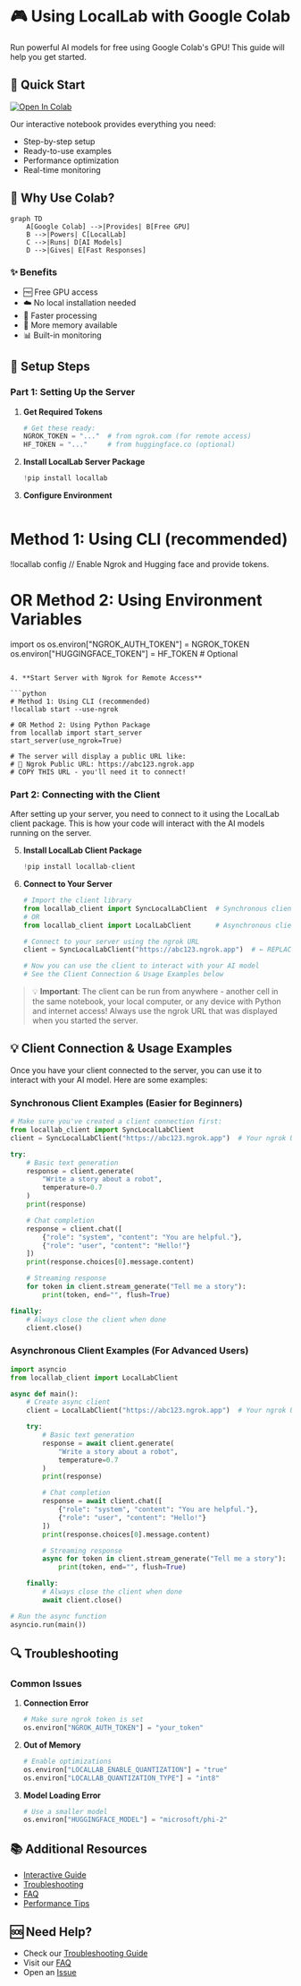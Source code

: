 # 🎮 Using LocalLab with Google Colab

Run powerful AI models for free using Google Colab's GPU! This guide will help you get started.

## 🚀 Quick Start

[![Open In Colab](https://colab.research.google.com/assets/colab-badge.svg)](https://colab.research.google.com/github/UtkarshTheDev/LocalLab/blob/main/docs/colab/locallab_colab_guide.ipynb)

Our interactive notebook provides everything you need:

- Step-by-step setup
- Ready-to-use examples
- Performance optimization
- Real-time monitoring

## 🎯 Why Use Colab?

```mermaid
graph TD
    A[Google Colab] -->|Provides| B[Free GPU]
    B -->|Powers| C[LocalLab]
    C -->|Runs| D[AI Models]
    D -->|Gives| E[Fast Responses]
```

### ✨ Benefits

- 🆓 Free GPU access
- ☁️ No local installation needed
- 🚀 Faster processing
- 💾 More memory available
- 📊 Built-in monitoring

## 🔧 Setup Steps

### Part 1: Setting Up the Server

1. **Get Required Tokens**

   ```python
   # Get these ready:
   NGROK_TOKEN = "..."  # from ngrok.com (for remote access)
   HF_TOKEN = "..."     # from huggingface.co (optional)
   ```

2. **Install LocalLab Server Package**

   ```python
   !pip install locallab
   ```

3. **Configure Environment**

   ```python

   ```

# Method 1: Using CLI (recommended)

!locallab config
// Enable Ngrok and Hugging face and provide tokens.

# OR Method 2: Using Environment Variables

import os
os.environ["NGROK_AUTH_TOKEN"] = NGROK_TOKEN
os.environ["HUGGINGFACE_TOKEN"] = HF_TOKEN # Optional

````

4. **Start Server with Ngrok for Remote Access**

```python
# Method 1: Using CLI (recommended)
!locallab start --use-ngrok

# OR Method 2: Using Python Package
from locallab import start_server
start_server(use_ngrok=True)

# The server will display a public URL like:
# 🚀 Ngrok Public URL: https://abc123.ngrok.app
# COPY THIS URL - you'll need it to connect!
````

### Part 2: Connecting with the Client

After setting up your server, you need to connect to it using the LocalLab client package. This is how your code will interact with the AI models running on the server.

5. **Install LocalLab Client Package**

   ```python
   !pip install locallab-client
   ```

6. **Connect to Your Server**

   ```python
   # Import the client library
   from locallab_client import SyncLocalLabClient  # Synchronous client
   # OR
   from locallab_client import LocalLabClient      # Asynchronous client

   # Connect to your server using the ngrok URL
   client = SyncLocalLabClient("https://abc123.ngrok.app")  # ← REPLACE THIS with your URL!

   # Now you can use the client to interact with your AI model
   # See the Client Connection & Usage Examples below
   ```

> 💡 **Important**: The client can be run from anywhere - another cell in the same notebook, your local computer, or any device with Python and internet access! Always use the ngrok URL that was displayed when you started the server.

## 💡 Client Connection & Usage Examples

Once you have your client connected to the server, you can use it to interact with your AI model. Here are some examples:

### Synchronous Client Examples (Easier for Beginners)

```python
# Make sure you've created a client connection first:
from locallab_client import SyncLocalLabClient
client = SyncLocalLabClient("https://abc123.ngrok.app")  # Your ngrok URL

try:
    # Basic text generation
    response = client.generate(
        "Write a story about a robot",
        temperature=0.7
    )
    print(response)

    # Chat completion
    response = client.chat([
        {"role": "system", "content": "You are helpful."},
        {"role": "user", "content": "Hello!"}
    ])
    print(response.choices[0].message.content)

    # Streaming response
    for token in client.stream_generate("Tell me a story"):
        print(token, end="", flush=True)

finally:
    # Always close the client when done
    client.close()
```

### Asynchronous Client Examples (For Advanced Users)

```python
import asyncio
from locallab_client import LocalLabClient

async def main():
    # Create async client
    client = LocalLabClient("https://abc123.ngrok.app")  # Your ngrok URL

    try:
        # Basic text generation
        response = await client.generate(
            "Write a story about a robot",
            temperature=0.7
        )
        print(response)

        # Chat completion
        response = await client.chat([
            {"role": "system", "content": "You are helpful."},
            {"role": "user", "content": "Hello!"}
        ])
        print(response.choices[0].message.content)

        # Streaming response
        async for token in client.stream_generate("Tell me a story"):
            print(token, end="", flush=True)

    finally:
        # Always close the client when done
        await client.close()

# Run the async function
asyncio.run(main())
```

## 🔍 Troubleshooting

### Common Issues

1. **Connection Error**

   ```python
   # Make sure ngrok token is set
   os.environ["NGROK_AUTH_TOKEN"] = "your_token"
   ```

2. **Out of Memory**

   ```python
   # Enable optimizations
   os.environ["LOCALLAB_ENABLE_QUANTIZATION"] = "true"
   os.environ["LOCALLAB_QUANTIZATION_TYPE"] = "int8"
   ```

3. **Model Loading Error**
   ```python
   # Use a smaller model
   os.environ["HUGGINGFACE_MODEL"] = "microsoft/phi-2"
   ```

## 📚 Additional Resources

- [Interactive Guide](./locallab_colab_guide.ipynb)
- [Troubleshooting](./troubleshooting.md)
- [FAQ](./faq.md)
- [Performance Tips](../features/performance.md)

## 🆘 Need Help?

- Check our [Troubleshooting Guide](./troubleshooting.md)
- Visit our [FAQ](./faq.md)
- Open an [Issue](https://github.com/UtkarshTheDev/LocalLab/issues)
